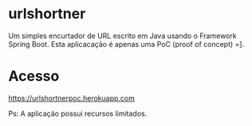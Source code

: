 # urlshortner


Um simples encurtador de URL escrito em Java usando o Framework Spring Boot.
Esta aplicacação é apenas uma PoC (proof of concept) =].

# Acesso

https://urlshortnerpoc.herokuapp.com

Ps: A aplicação possui recursos limitados.
